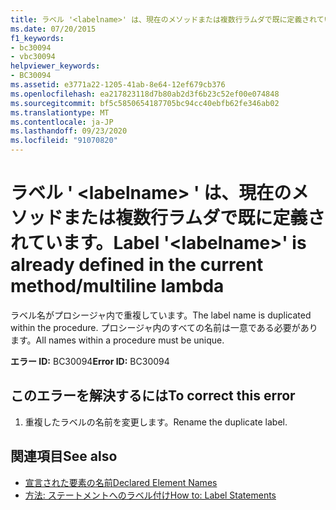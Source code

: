 ```yaml
---
title: ラベル '<labelname>' は、現在のメソッドまたは複数行ラムダで既に定義されています。
ms.date: 07/20/2015
f1_keywords:
- bc30094
- vbc30094
helpviewer_keywords:
- BC30094
ms.assetid: e3771a22-1205-41ab-8e64-12ef679cb376
ms.openlocfilehash: ea217823118d7b80ab2d3f6b23c52ef00e074848
ms.sourcegitcommit: bf5c5850654187705bc94cc40ebfb62fe346ab02
ms.translationtype: MT
ms.contentlocale: ja-JP
ms.lasthandoff: 09/23/2020
ms.locfileid: "91070820"
---
```

# <a name="label-labelname-is-already-defined-in-the-current-methodmultiline-lambda"></a><span data-ttu-id="5f654-102">ラベル ' \<labelname> ' は、現在のメソッドまたは複数行ラムダで既に定義されています。</span><span class="sxs-lookup"><span data-stu-id="5f654-102">Label '\<labelname>' is already defined in the current method/multiline lambda</span></span>

<span data-ttu-id="5f654-103">ラベル名がプロシージャ内で重複しています。</span><span class="sxs-lookup"><span data-stu-id="5f654-103">The label name is duplicated within the procedure.</span></span> <span data-ttu-id="5f654-104">プロシージャ内のすべての名前は一意である必要があります。</span><span class="sxs-lookup"><span data-stu-id="5f654-104">All names within a procedure must be unique.</span></span>  
  
 <span data-ttu-id="5f654-105">**エラー ID:** BC30094</span><span class="sxs-lookup"><span data-stu-id="5f654-105">**Error ID:** BC30094</span></span>  
  
## <a name="to-correct-this-error"></a><span data-ttu-id="5f654-106">このエラーを解決するには</span><span class="sxs-lookup"><span data-stu-id="5f654-106">To correct this error</span></span>  
  
1. <span data-ttu-id="5f654-107">重複したラベルの名前を変更します。</span><span class="sxs-lookup"><span data-stu-id="5f654-107">Rename the duplicate label.</span></span>  
  
## <a name="see-also"></a><span data-ttu-id="5f654-108">関連項目</span><span class="sxs-lookup"><span data-stu-id="5f654-108">See also</span></span>

- [<span data-ttu-id="5f654-109">宣言された要素の名前</span><span class="sxs-lookup"><span data-stu-id="5f654-109">Declared Element Names</span></span>](../programming-guide/language-features/declared-elements/declared-element-names.md)
- [<span data-ttu-id="5f654-110">方法: ステートメントへのラベル付け</span><span class="sxs-lookup"><span data-stu-id="5f654-110">How to: Label Statements</span></span>](../programming-guide/program-structure/how-to-label-statements.md)

